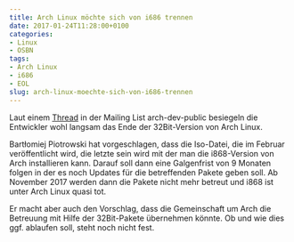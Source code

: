 ```yaml
---
title: Arch Linux möchte sich von i686 trennen
date: 2017-01-24T11:28:00+0100
categories:
- Linux
- OSBN
tags:
- Arch Linux
- i686
- EOL
slug: arch-linux-moechte-sich-von-i686-trennen
---
```

Laut einem [Thread](https://lists.archlinux.org/pipermail/arch-dev-public/2017-January/028660.html) in der Mailing List arch-dev-public besiegeln die Entwickler wohl langsam das Ende der 32Bit-Version von Arch Linux.

Bartłomiej Piotrowski hat vorgeschlagen, dass die Iso-Datei, die im Februar veröffentlicht wird, die letzte sein wird mit der man die i868-Version von Arch installieren kann. Darauf soll dann eine Galgenfrist von 9 Monaten folgen in der es noch Updates für die betreffenden Pakete geben soll. Ab November 2017 werden dann die Pakete nicht mehr betreut und i868 ist unter Arch Linux quasi tot.

Er macht aber auch den Vorschlag, dass die Gemeinschaft um Arch die Betreuung mit Hilfe der 32Bit-Pakete übernehmen könnte. Ob und wie dies ggf. ablaufen soll, steht noch nicht fest.
